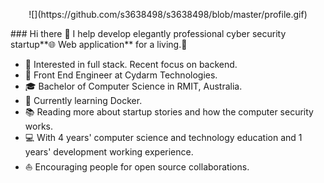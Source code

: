 <p align="center">
![](https://github.com/s3638498/s3638498/blob/master/profile.gif)
</p>
### Hi there 👋
I help develop elegantly professional cyber security startup**🌐 Web application** for a living.🌈    

* 🧐   Interested in full stack. Recent focus on backend.
* 💼   Front End Engineer at Cydarm Technologies.
* 🎓   Bachelor of Computer Science in RMIT, Australia.
* 🌱   Currently learning Docker.
* 📚   Reading more about startup stories and how the computer security works.
* 💻   With 4 years' computer science and technology education and 1 years' development working experience.
* ⛵   Encouraging people for open source collaborations.

